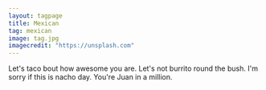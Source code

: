 ```yaml
---
layout: tagpage
title: Mexican
tag: mexican
image: tag.jpg
imagecredit: "https://unsplash.com"
---
```

Let's taco bout how awesome you are.
Let's not burrito round the bush.
I'm sorry if this is nacho day.
You're Juan in a million.